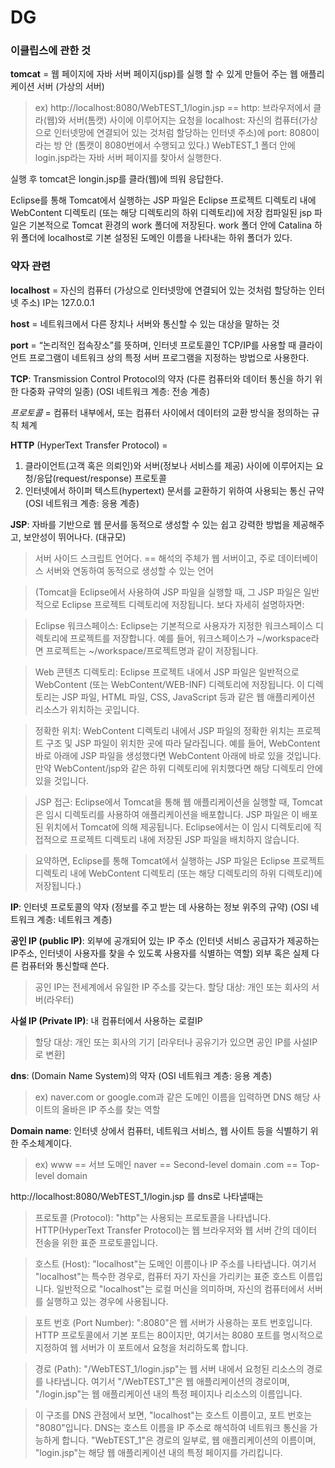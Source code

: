 # DG


### 이클립스에 관한 것

**tomcat** = 웹 페이지에 자바 서버 페이지(jsp)를 실행 할 수 있게 만들어 주는 웹 애플리케이션 서버 (가상의 서버)
> ex) http://localhost:8080/WebTEST_1/login.jsp == 
> http: 브라우저에서 클라(웹)와 서버(톰캣) 사이에 이루어지는 요청을 
> localhost: 자신의 컴퓨터(가상으로 인터넷망에 연결되어 있는 것처럼 할당하는 인터넷 주소)에 
> port: 8080이라는 방 안 (톰캣이 8080번에서 수행되고 있다.)
> WebTEST_1 폴더 안에  
> login.jsp라는 자바 서버 페이지를 찾아서 실행한다.

실행 후 tomcat은 longin.jsp를 클라(웹)에 띄워 응답한다.

Eclipse를 통해 Tomcat에서 실행하는 JSP 파일은 Eclipse 프로젝트 디렉토리 내에 WebContent 디렉토리 (또는 해당 디렉토리의 하위 디렉토리)에 저장
컴파일된 jsp 파일은 기본적으로 Tomcat 환경의 work 폴더에 저장된다. work 폴더 안에 Catalina 하위 폴더에 localhost로 기본 설정된 도메인 이름을 나타내는 하위 폴더가 있다.



### 약자 관련
**localhost** = 자신의 컴퓨터 (가상으로 인터넷망에 연결되어 있는 것처럼 할당하는 인터넷 주소) IP는 127.0.0.1

**host** = 네트워크에서 다른 장치나 서버와 통신할 수 있는 대상을 말하는 것

**port** = “논리적인 접속장소”를 뜻하며, 인터넷 프로토콜인 TCP/IP를 사용할 때 클라이언트 프로그램이 네트워크 상의 특정 서버 프로그램을 지정하는 방법으로 사용한다.

**TCP**: Transmission Control Protocol의 약자 (다른 컴퓨터와 데이터 통신을 하기 위한 다중화 규약의 일종) (OSI 네트워크 계층: 전송 계층)

*프로토콜* = 컴퓨터 내부에서, 또는 컴퓨터 사이에서 데이터의 교환 방식을 정의하는 규칙 체계

**HTTP** (HyperText Transfer Protocol) = 

1. 클라이언트(고객 혹은 의뢰인)와 서버(정보나 서비스를 제공) 사이에 이루어지는 요청/응답(request/response) 프로토콜 
2. 인터넷에서 하이퍼 텍스트(hypertext) 문서를 교환하기 위하여 사용되는 통신 규약 (OSI 네트워크 계층: 응용 계층)

**JSP**: 자바를 기반으로 웹 문서를 동적으로 생성할 수 있는 쉽고 강력한 방법을 제공해주고, 보안성이 뛰어나다. (대규모)
> 서버 사이드 스크립트 언어다. == 해석의 주체가 웹 서버이고, 주로 데이터베이스 서버와 연동하여 동적으로 생성할 수 있는 언어

>  (Tomcat을 Eclipse에서 사용하여 JSP 파일을 실행할 때, 그 JSP 파일은 일반적으로 Eclipse 프로젝트 디렉토리에 저장됩니다. 보다 자세히 설명하자면:
  
>  Eclipse 워크스페이스: Eclipse는 기본적으로 사용자가 지정한 워크스페이스 디렉토리에 프로젝트를 저장합니다. 예를 들어, 워크스페이스가 ~/workspace라면 프로젝트는 ~/workspace/프로젝트명과 같이 저장됩니다.
  
>  Web 콘텐츠 디렉토리: Eclipse 프로젝트 내에서 JSP 파일은 일반적으로 WebContent (또는 WebContent/WEB-INF) 디렉토리에 저장됩니다. 이 디렉토리는 JSP 파일, HTML 파일, CSS, JavaScript 등과 같은 웹 애플리케이션 리소스가 위치하는 곳입니다.
  
>  정확한 위치: WebContent 디렉토리 내에서 JSP 파일의 정확한 위치는 프로젝트 구조 및 JSP 파일이 위치한 곳에 따라 달라집니다. 예를 들어, WebContent 바로 아래에 JSP 파일을 생성했다면 WebContent 아래에 바로 있을 것입니다. 만약 WebContent/jsp와 같은 하위 디렉토리에 위치했다면 해당 디렉토리 안에 있을 것입니다.
  
>  JSP 접근: Eclipse에서 Tomcat을 통해 웹 애플리케이션을 실행할 때, Tomcat은 임시 디렉토리를 사용하여 애플리케이션을 배포합니다. JSP 파일은 이 배포된 위치에서 Tomcat에 의해 제공됩니다. Eclipse에서는 이 임시 디렉토리에 직접적으로 프로젝트 디렉토리 내에 저장된 JSP 파일을 배치하지 않습니다.
  
>  요약하면, Eclipse를 통해 Tomcat에서 실행하는 JSP 파일은 Eclipse 프로젝트 디렉토리 내에 WebContent 디렉토리 (또는 해당 디렉토리의 하위 디렉토리)에 저장됩니다.)

**IP**: 인터넷 프로토콜의 약자 (정보를 주고 받는 데 사용하는 정보 위주의 규약) (OSI 네트워크 계층: 네트워크 계층)

**공인 IP (public IP)**: 외부에 공개되어 있는 IP 주소 (인터넷 서비스 공급자가 제공하는 IP주소, 인터넷이 사용자를 찾을 수 있도록 사용자를 식별하는 역할) 외부 혹은 실제 다른 컴퓨터와 통신할때 쓴다.
> 공인 IP는 전세계에서 유일한 IP 주소를 갖는다.
> 할당 대상: 개인 또는 회사의 서버(라우터)

**사설 IP (Private IP)**: 내 컴퓨터에서 사용하는 로컬IP
> 할당 대상: 개인 또는 회사의 기기
> [라우터나 공유기가 있으면 공인 IP를 사설IP로 변환]


**dns**: (Domain Name System)의 약자 (OSI 네트워크 계층: 응용 계층)
> ex) naver.com or google.com과 같은 도메인 이름을 입력하면 DNS 해당 사이트의 올바은 IP 주소를 찾는 역할 

**Domain name**: 인터넷 상에서 컴퓨터, 네트워크 서비스, 웹 사이트 등을 식별하기 위한 주소체계이다. 
> ex) www == 서브 도메인 naver == Second-level domain .com == Top-level domain


http://localhost:8080/WebTEST_1/login.jsp 를 dns로 나타낼때는 

> 프로토콜 (Protocol): "http"는 사용되는 프로토콜을 나타냅니다. HTTP(HyperText Transfer Protocol)는 웹 브라우저와 웹 서버 간의 데이터 전송을 위한 표준 프로토콜입니다.

> 호스트 (Host): "localhost"는 도메인 이름이나 IP 주소를 나타냅니다. 여기서 "localhost"는 특수한 경우로, 컴퓨터 자기 자신을 가리키는 표준 호스트 이름입니다. 일반적으로 "localhost"는 로컬 머신을 의미하며, 자신의 컴퓨터에서 서버를 실행하고 있는 경우에 사용됩니다.

> 포트 번호 (Port Number): ":8080"은 웹 서버가 사용하는 포트 번호입니다. HTTP 프로토콜에서 기본 포트는 80이지만, 여기서는 8080 포트를 명시적으로 지정하여 웹 서버가 이 포트에서 요청을 처리하도록 합니다.

> 경로 (Path): "/WebTEST_1/login.jsp"는 웹 서버 내에서 요청된 리소스의 경로를 나타냅니다. 여기서 "/WebTEST_1"은 웹 애플리케이션의 경로이며, "/login.jsp"는 웹 애플리케이션 내의 특정 페이지나 리소스의 이름입니다.

> 이 구조를 DNS 관점에서 보면, "localhost"는 호스트 이름이고, 포트 번호는 "8080"입니다. DNS는 호스트 이름을 IP 주소로 해석하여 네트워크 통신을 가능하게 합니다. "WebTEST_1"은 경로의 일부로, 웹 애플리케이션의 이름이며, "login.jsp"는 해당 웹 애플리케이션 내의 특정 페이지를 가리킵니다.





